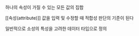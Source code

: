 
하나의 속성이 가질 수 있는 모든 값의 집합

[[속성(attribute)]] 값을 입력 및 수정할 때 적합성 판단의 기준이 된다

일반적으로 소성의 특성을 고려한 데이터 타입으로 정의
